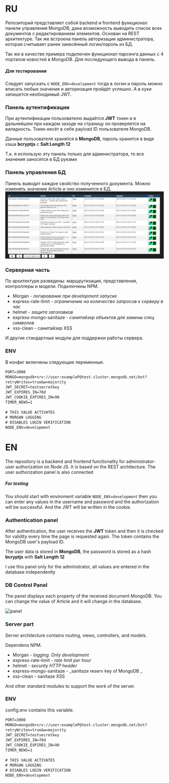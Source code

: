 # RU

Репозиторий представляет собой backend и frontend функционал панели управления MongoDB, дана возможность выводить список всех документов с редактированием элементов. Основан на REST архитектуре. Так же встроена панель авторизации администратора, которая считывает ранее занесённый логин/пароль из БД.

Так же в качестве примера подключен функционал парсинга данных с 4 порталов новостей в MongoDB. Для последующего вывода в панель.

##### Для тестирования 

Следует запускать с `NODE_ENV=development` тогда в логин и пароль можно вписать любые значения и авторизация пройдёт успешно. А в куки запишется необходимый JWT.

### Панель аутентификации

При аутентификации пользователю выдаётся **JWT** токен и в дальнейшем при каждом заходе на страницу он проверяется на валидность. Токен несёт в себе payload ID пользователя MongoDB.

Данные пользователя хранятся в **MongoDB**, пароль хранится в виде хэша **bcryptjs** с **Salt Length 12**

Т.к. я использую эту панель только для администратора, то все значения заносятся в БД руками

### Панель управления БД

Панель выводит каждое свойство полученного документа. Можно изменять значение Article и оно изменится в БД.
![alt text](https://raw.githubusercontent.com/Progovich/node-panel-mongodb/main/other/panel.png)

### Серверная часть

По архитектуре разведены: маршрутизация, представления, контроллеры и модели.
Подключены NPM.

- Morgan - *логирование при development запуске*
- express-rate-limit - *ограничение на количество запросов к серверу в час*
- helmet - *защита заголовков*
- express-mongo-sanitaze - *санитайзер объектов для замены спец символов*
- xss-clean - санитайзер XSS

И другие стандартные модули для поддержки работы сервера.

### ENV

В конфиг включены следующие переменные.

```
PORT=3000
MONGO=mongodb+srv://user:exampleP@test.cluster.mongodb.net/bot?retryWrites=true&w=majority
JWT_SECRET=testsecretkey
JWT_EXPIRES_IN=70d
JWT_COOKIE_EXPIRES_IN=90
TIMER_NEWS=1

# THIS VALUE ACTIVATES
# MORGAN LOGGING
# DISABLES LOGIN VERIFICATION 
NODE_ENV=development
```

# EN

The repository is a backend and frontend functionality for administrator-user authorization on Node JS. It is based on the REST architecture. The user authorization panel is also connected

##### For testing 

You should start with enviroment variable `NODE_ENV=development` then you can enter any values in the username and password and the authorization will be successful. And the JWT will be written in the cookie.

### Authentication panel

After authentication, the user receives the **JWT** token and then it is checked for validity every time the page is requested again. The token contains the MongoDB user's payload ID.

The user data is stored in **MongoDB**, the password is stored as a hash **bcryptjs** with **Salt Length 12**

I use this panel only for the administrator, all values are entered in the database independently

### DB Control Panel

The panel displays each property of the received document MongoDB. You can change the value of Article and it will change in the database.

![panel](C:\Users\Uriy\Documents\node-all-project\node-panelDB\other\panel.png)

### Server part

Server architecture contains routing, views, controllers, and models.

Dependens NPM.

- Morgan - *logging. Only development*
- express-rate-limit - *rate limit per hour*
- helmet - *security HTTP header*
- express-mongo-sanitaze - _sanitaze reserv key of MongoDB _
- xss-clean - sanitaze XSS

And other standard modules to support the work of the server.

### ENV

config.env contains this variable.

```
PORT=3000
MONGO=mongodb+srv://user:exampleP@test.cluster.mongodb.net/bot?retryWrites=true&w=majority
JWT_SECRET=testsecretkey
JWT_EXPIRES_IN=70d
JWT_COOKIE_EXPIRES_IN=90
TIMER_NEWS=1

# THIS VALUE ACTIVATES
# MORGAN LOGGING
# DISABLES LOGIN VERIFICATION 
NODE_ENV=development
```
